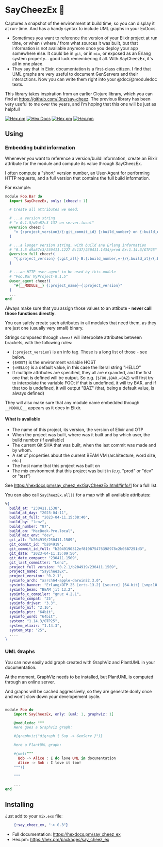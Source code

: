 # SayCheezEx 📸  

Captures a snapshot of the environment at build time, so you can display it at run-time. And has a handy syntax to include UML graphs in your ExDocs.

* Sometimes you want to reference the version of your Elixir project at run time, or when / where / from what sources it was built, but that information is not available anymore once you deploy your app somewhere else. It could be in `git`, or in `mix`, or exposed as an Erlang system property... good luck remembering it all. With SayCheezEx, it's all in one place.
* They say that in Eixir, documentation is a first-class citizen. I find that UML graphs are very useful to document GenServers and their interactions. Now you can write them right into your @doc/@moduledoc texts. 

This library takes inspiration from an earlier Clojure library, which you can find at https://github.com/l3nz/say-cheez. The previous library has been very useful to me over the years, and I'm hoping that this one will be just as helpful!

[![Hex.pm](https://img.shields.io/hexpm/v/say_cheez_ex)](https://hex.pm/packages/say_cheez_ex)
[![Hex Docs](https://img.shields.io/badge/hex-docs-lightgreen.svg)](https://hexdocs.pm/say_cheez_ex)
[![Hex.pm](https://img.shields.io/hexpm/dt/say_cheez_ex)](https://hex.pm/packages/say_cheez_ex)
[![Hex.pm](https://img.shields.io/hexpm/l/say_cheez_ex)](https://github.com/l3nz/say_cheez_ex/blob/main/LICENSE)



## Using

### Embedding build information

Whenever you want to reference a version/build information,
create an Elixir attribute for the module and compute its value through SayCheezEx.

I often compute a "short" version number,
an User-Agent for performing HTTP requests,
and a full version that contains the full
build information.

For example:

```elixir
module Foo.Bar do
  import SayCheezEx, only: [cheez!: 1]

  # Create all attributes we need:

  # ...a version string
  # "v 0.1.5/d9a87c3 137 on server.local"
  @version cheez!(
    "v {:project_version}/{:git_commit_id} {:build_number} on {:build_on}"
  )

  # ...a longer version string, with build ane Erlang information
  # "0.1.5 d9a87c3/230411.1227 B:137/230411.1434/prod Ex:1.14.3/OTP25"
  @version_full cheez!(
    "{:project_version} {:git_all} B:{:build_number,=-}/{:build_at}/{:build_mix_env} Ex:{:system}"
  )

  # ...an HTTP user-agent to be used by this module
  # "Foo.Bar MyProject-0.1.5" 
  @user_agent cheez!(
    "#{__MODULE__} {:project_name}-{:project_version}"
  )
  ...
end
```

Always make sure that you assign those values to an attibute - **never call those functions directly**.

You can safely create such attributes in all modules that need them, as they are just one (usually very small) binary.

Strings composed through `cheez!` will interpolate attributes
between brackets, with the following rules:

- `{:project_version}` is an info tag. These is a long 
   list of those - see below.
- `{$HOST}` is the environment variable HOST
- `{=HELLO}` is a default value, in this case the literal string "HELLO"
- If multiple attributes are specified, they all are expanded,
  and the first one that is defined will be output. So e.g.
  `{$FOO,$BAR,=BAZ}` will first try to interpolate the variable FOO;
  if that is undefined, it will try BAR, and if that too is undefined,
  it will output "BAZ" (that, being a default value, is always defined)

They will also make sure that any module name embedded through `__MODULE__` appears as it does in Elixir.

#### What is available

- The name of this project, its version, the version of Elixir and OTP
- When the project was built, where was it built and by which user, the build number (if available)
- The current Git SHA that was built, when the last commit was made and by whom.
- A set of properties about the current BEAM VM (architecture, word size, etc.)
- The host name that this project was built on
- The mix environment that this project was built in (e.g. "prod" or "dev" or "test")

See https://hexdocs.pm/say_cheez_ex/SayCheezEx.html#info/1 for a full list.

You can also call `SayCheezEx.all()` for a
map with all available attributes:


```elixir
%{
  build_at: "230411.1538",
  build_at_day: "2023-04-11",
  build_at_full: "2023-04-11.15:38:40",
  build_by: "lenz",
  build_number: "87",
  build_on: "MacBook-Pro.local",
  build_mix_env: "dev",
  git_all: "b204919/230411.1509",
  git_commit_id: "b204919",
  git_commit_id_full: "b2049190312ef810875476398978c2b0387251d3",
  git_date: "2023-04-11.15:09:50",
  git_date_compact: "230411.1509",
  git_last_committer: "Lenz",
  project_full_version: "0.2.1/b204919/230411.1509",
  project_name: "SayCheezEx",
  project_version: "0.2.1",
  sysinfo_arch: "aarch64-apple-darwin22.3.0",
  sysinfo_banner: "Erlang/OTP 25 [erts-13.2] [source] [64-bit] [smp:10:10] [ds:10:10:10] [async-threads:1] [jit]",
  sysinfo_beam: "BEAM jit 13.2",
  sysinfo_c_compiler: "gnuc 4.2.1",
  sysinfo_compat: "25",
  sysinfo_driver: "3.3",
  sysinfo_nif: "2.16",
  sysinfo_ptr: "64bit",
  sysinfo_word: "64bit",
  system: "1.14.3/OTP25",
  system_elixir: "1.14.3",
  system_otp: "25",
  ....
}
```

### UML Graphs

You can now easily add graph created with GraphViz and PlantUML in your documentation.

At the moment, GraphViz needs to be installed, but PlantUML is computed through an online server.

And graphs will be cached aggressively, so they are generate donly once and won't slow down your 
developement cycle.

```elixir

module Foo do
    import SayCheezEx, only: [uml: 1, graphviz: 1]

    @moduledoc """
    Here goes a Graphviz graph:

    #{graphviz("digraph { Sup -> GenServ }")}

    Here a PlantUML graph:

    #{uml("""
      Bob -> Alice : I do love UML in documentation
      Alice -> Bob : I love it too!
    """)}

    """

    ...
end
```



## Installing

Just add to your `mix.exs` file:

```elixir
    {:say_cheez_ex, "~> 0.3"}
```

- Full documentation: https://hexdocs.pm/say_cheez_ex
- Hex.pm: https://hex.pm/packages/say_cheez_ex






